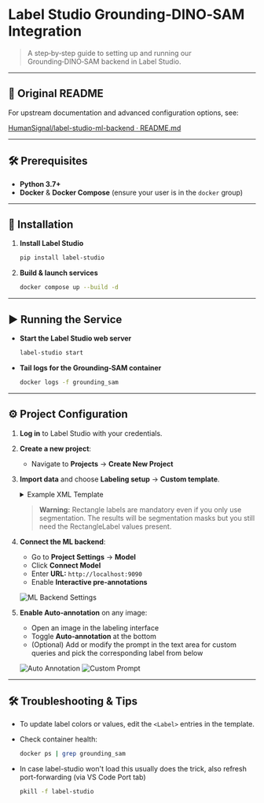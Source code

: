 # Label Studio Grounding‑DINO‑SAM Integration

> A step‑by‑step guide to setting up and running our Grounding‑DINO‑SAM backend in Label Studio.

---

## 📖 Original README

For upstream documentation and advanced configuration options, see:

[HumanSignal/label-studio-ml-backend · README.md](https://github.com/HumanSignal/label-studio-ml-backend/blob/main/README.md)

---

## 🛠️ Prerequisites

* **Python 3.7+**
* **Docker** & **Docker Compose** (ensure your user is in the `docker` group)

---

## 🚀 Installation

1. **Install Label Studio**

   ```bash
   pip install label-studio
   ```
2. **Build & launch services**

   ```bash
   docker compose up --build -d
   ```

---

## ▶️ Running the Service

* **Start the Label Studio web server**

  ```bash
  label-studio start
  ```

* **Tail logs for the Grounding‑SAM container**

  ```bash
  docker logs -f grounding_sam
  ```

---

## ⚙️ Project Configuration

1. **Log in** to Label Studio with your credentials.

2. **Create a new project**:

   * Navigate to **Projects** → **Create New Project**

3. **Import data** and choose **Labeling setup** → **Custom template**.

   <details>
   <summary>Example XML Template</summary>

   ```xml
    <View>
      <!-- your image -->
      <Image name="image" value="$image" zoom="true"/>
    
      <!-- single prompt text area -->
      <TextArea name="prompt" toName="image"
                editable="true"
                rows="2" maxSubmissions="1"
                showSubmitButton="true"/>
    
      <!-- rectangle labels -->
      <RectangleLabels name="label1" toName="image">
        <Label value="fire"             background="#FFA39E"/>
        <Label value="smoke plumes"     background="#D4380D"/>
        <Label value="hot embers"       background="#FFC069"/>
        <Label value="smoldering zones" background="#AD8B00"/>
        <Label value="tree trunks"      background="#D3F261"/>
        <Label value="industrial tank"  background="#389E0D"/>
        <Label value="industrial pipe"  background="#5CDBD3"/>
        <Label value="fences"           background="#096DD9"/>
        <Label value="debris"           background="#ADC6FF"/>
        <Label value="navigable road"   background="#9254DE"/>
        <Label value="thermal hotspots" background="#F759AB"/>
        <Label value="flooded road"     background="#FFA39E"/>
        <Label value="submerged road surface" background="#D4380D"/>
        <Label value="flood entry-points"      background="#FFC069"/>
        <Label value="drain inlets"            background="#AD8B00"/>
        <Label value="chemical leaks"          background="#D3F261"/>
        <Label value="collapsed rubble"        background="#389E0D"/>
        <Label value="damaged buildings"       background="#5CDBD3"/>
        <Label value="cracked ground"          background="#096DD9"/>
        <Label value="human"                 background="#ADC6FF"/>
        <Label value="emergency personnel"     background="#9254DE"/>
        <Label value="firetrucks"              background="#F759AB"/>
        <Label value="ambulances"              background="#FFA39E"/>
        <Label value="hazard tape"             background="#D4380D"/>
        <Label value="cones"                   background="#FFC069"/>
      </RectangleLabels>
    
      <!-- brush labels -->
      <BrushLabels name="label2" toName="image">
        <Label value="fire"             background="#FFA39E"/>
        <Label value="smoke plumes"     background="#D4380D"/>
        <Label value="hot embers"       background="#FFC069"/>
        <Label value="smoldering zones" background="#AD8B00"/>
        <Label value="tree trunks"      background="#D3F261"/>
        <Label value="industrial tank"  background="#389E0D"/>
        <Label value="industrial pipe"  background="#5CDBD3"/>
        <Label value="fences"           background="#096DD9"/>
        <Label value="debris"           background="#ADC6FF"/>
        <Label value="navigable road"   background="#9254DE"/>
        <Label value="thermal hotspots" background="#F759AB"/>
        <Label value="flooded road"     background="#FFA39E"/>
        <Label value="submerged road surface" background="#D4380D"/>
        <Label value="flood entry-points"      background="#FFC069"/>
        <Label value="drain inlets"            background="#AD8B00"/>
        <Label value="chemical leaks"          background="#D3F261"/>
        <Label value="collapsed rubble"        background="#389E0D"/>
        <Label value="damaged buildings"       background="#5CDBD3"/>
        <Label value="cracked ground"          background="#096DD9"/>
        <Label value="human"                 background="#ADC6FF"/>
        <Label value="emergency personnel"     background="#9254DE"/>
        <Label value="firetrucks"              background="#F759AB"/>
        <Label value="ambulances"              background="#FFA39E"/>
        <Label value="hazard tape"             background="#D4380D"/>
        <Label value="cones"                   background="#FFC069"/>
      </BrushLabels>
    </View>
   ```

   </details>

   > **Warning:** Rectangle labels are mandatory even if you only use segmentation. The results will be segmentation masks but you still need the RectangleLabel values present.

4. **Connect the ML backend**:

   * Go to **Project Settings** → **Model**
   * Click **Connect Model**
   * Enter **URL:** `http://localhost:9090`
   * Enable **Interactive pre‑annotations**

   ![ML Backend Settings](https://github.com/user-attachments/assets/d20c9ee8-64b5-4ee5-b080-0cf0870ef22d)

5. **Enable Auto‑annotation** on any image:

   * Open an image in the labeling interface
   * Toggle **Auto‑annotation** at the bottom
   * (Optional) Add or modify the prompt in the text area for custom queries and pick the corresponding label from below

   ![Auto Annotation](https://github.com/user-attachments/assets/7403735c-c104-4119-b891-7abab6d91551)
   ![Custom Prompt](https://github.com/user-attachments/assets/9828ed8d-2a10-4e43-a8e5-c77046fe591d)

---

## 🛠️ Troubleshooting & Tips

* To update label colors or values, edit the `<Label>` entries in the template.
* Check container health:

  ```bash
  docker ps | grep grounding_sam
  ```
  
* In case label-studio won't load this usually does the trick, also refresh port-forwarding (via VS Code Port tab)

  ```bash
  pkill -f label-studio
  ```
